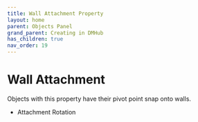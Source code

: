 ```yaml
---
title: Wall Attachment Property
layout: home
parent: Objects Panel
grand_parent: Creating in DMHub
has_children: true
nav_order: 19
---
```


# Wall Attachment

Objects with this property have their pivot point snap onto walls.

-   Attachment Rotation